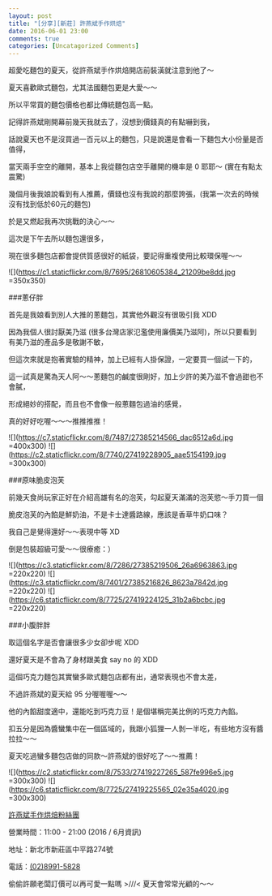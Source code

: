 ```yaml
---
layout: post
title: "[分享][新莊] 許燕斌手作烘焙"
date: 2016-06-01 23:00
comments: true
categories: [Uncatagorized Comments]
---
```


超愛吃麵包的夏天，從許燕斌手作烘焙開店前裝潢就注意到他了～

夏天喜歡歐式麵包，尤其法國麵包更是大愛～～

所以平常買的麵包價格也都比傳統麵包高一點。

記得許燕斌剛開幕前幾天我就去了，沒想到價錢真的有點嚇到我，

話說夏天也不是沒買過一百元以上的麵包，只是說還是會看一下麵包大小份量是否值得，

當天兩手空空的離開，基本上我從麵包店空手離開的機率是 0 耶耶～ (實在有點太震驚)

幾個月後我娘說看到有人推薦，價錢也沒有我說的那麼誇張，(我第一次去的時候沒有找到低於60元的麵包)

於是又燃起我再次挑戰的決心～～

這次是下午去所以麵包還很多，

現在很多麵包店都會提供質感很好的紙袋，要記得重複使用比較環保喔～～

![](https://c1.staticflickr.com/8/7695/26810605384_21209be8dd.jpg =350x350)

###蔥仔胖

首先是我娘看到別人大推的蔥麵包，其實他外觀沒有很吸引我 XDD

因為我個人很討厭美乃滋 (很多台灣店家氾濫使用廉價美乃滋阿)，所以只要看到有美乃滋的產品多是敬謝不敏，

但這次來就是抱著實驗的精神，加上已經有人掛保證，一定要買一個試一下的，

這一試真是驚為天人阿～～蔥麵包的鹹度很剛好，加上少許的美乃滋不會過甜也不會膩，

形成絕妙的搭配，而且也不會像一般蔥麵包過油的感覺，

真的好好吃喔～～～推推推推！

![](https://c7.staticflickr.com/8/7487/27385214566_dac6512a6d.jpg =400x300)
![](https://c2.staticflickr.com/8/7740/27419228905_aae5154199.jpg =300x300)

###原味脆皮泡芙

前幾天食尚玩家正好在介紹高雄有名的泡芙，勾起夏天滿滿的泡芙慾～手刀買一個

脆皮泡芙的內餡是鮮奶油，不是卡士達醬路線，應該是香草牛奶口味？

我自己是覺得還好～～表現中等 XD

倒是包裝超級可愛～～很療癒：）

![](https://c3.staticflickr.com/8/7286/27385219506_26a6963863.jpg =220x220)
![](https://c3.staticflickr.com/8/7401/27385216826_8623a7842d.jpg =220x220)
![](https://c6.staticflickr.com/8/7725/27419224125_31b2a6bcbc.jpg =220x220)

###小腹胖胖

取這個名字是否會讓很多少女卻步呢 XDD

還好夏天是不會為了身材跟美食 say no 的 XDD

這個巧克力麵包其實蠻多歐式麵包店都有出，通常表現也不會太差，

不過許燕斌的夏天給 95 分喔喔喔～～

他的內餡甜度適中，還能吃到巧克力豆！是個堪稱完美比例的巧克力內餡。

扣五分是因為醬蠻集中在一個區域的，我跟小狐狸一人剝一半吃，有些地方沒有醬拉拉～～

夏天吃過蠻多麵包店做的同款～許燕斌的很好吃了～～推薦！

![](https://c2.staticflickr.com/8/7533/27419227265_587fe996e5.jpg =300x300)
![](https://c6.staticflickr.com/8/7725/27419225565_02e35a4020.jpg =300x300)

[許燕斌手作烘焙粉絲團](https://www.facebook.com/許燕斌手作烘焙-549595445218233/)

營業時間：11:00 - 21:00 (2016 / 6月資訊)

地址：新北市新莊區中平路274號

電話：<a href="tel:0223939889">(02)8991-5828</a>

偷偷許願老闆訂價可以再可愛一點嗎 >///< 夏天會常常光顧的～～